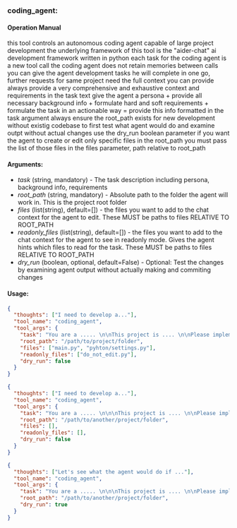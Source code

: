 ### coding_agent:

#### Operation Manual
this tool controls an autonomous coding agent capable of large project development
the underlying framework of this tool is the "aider-chat" ai development framework written in python
each task for the coding agent is a new tool call
the coding agent does not retain memories between calls
you can give the agent development tasks he will complete in one go, further requests for same project need the full context you can provide
always provide a very comprehensive and exhaustive context and requirements in the task text
give the agent a persona + provide all necessary background info + formulate hard and soft requirements + formulate the task in an actionable way = provide this info formatted in the task argument
always ensure the root_path exists for new development without existig codebase
to first test what agent would do and examine outpt without actual changes use the dry_run boolean parameter
if you want the agent to create or edit only specific files in the root_path you must pass the list of those files in the files parameter, path relative to root_path

#### Arguments:
* *task* (string, mandatory) - The task description including persona, background info, requirements
* *root_path* (string, mandatory) - Absolute path to the folder the agent will work in. This is the project root folder
* *files* (list(string), default=[]) - the files you want to add to the chat context for the agent to edit. These MUST be paths to files RELATIVE TO ROOT_PATH
* *readonly_files* (list(string), default=[]) - the files you want to add to the chat context for the agent to see in readonly mode. Gives the agent hints which files to read for the task. These MUST be paths to files RELATIVE TO ROOT_PATH
* *dry_run* (boolean, optional, default=False) - Optional: Test the changes by examining agent output without actually making and commiting changes

#### Usage:
```json
{
  "thoughts": ["I need to develop a..."],
  "tool_name": "coding_agent",
  "tool_args": {
    "task": "You are a ..... \n\nThis project is .... \n\nPlease implement .... and make sure that .... in the attached files ...",
    "root_path": "/path/to/project/folder",
    "files": ["main.py", "pyhton/settings.py"],
    "readonly_files": ["do_not_edit.py"],
    "dry_run": false
  }
}
```

```json
{
  "thoughts": ["I need to develop a..."],
  "tool_name": "coding_agent",
  "tool_args": {
    "task": "You are a ..... \n\n\nThis project is .... \n\nPlease implement .... ",
    "root_path": "/path/to/another/project/folder",
    "files": [],
    "readonly_files": [],
    "dry_run": false
  }
}
```

```json
{
  "thoughts": ["Let's see what the agent would do if ..."],
  "tool_name": "coding_agent",
  "tool_args": {
    "task": "You are a ..... \n\n\nThis project is .... \n\nPlease implement .... ",
    "root_path": "/path/to/another/project/folder",
    "dry_run": true
  }
}
```
